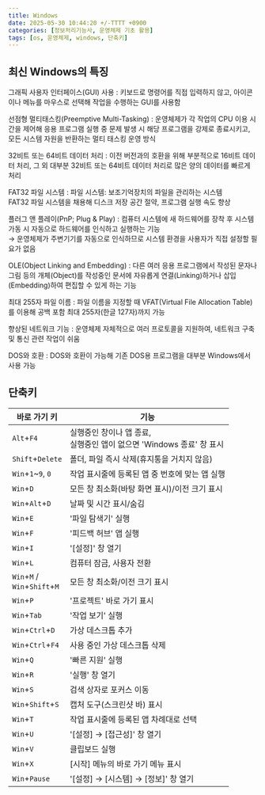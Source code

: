 ```yaml
---
title: Windows
date: 2025-05-30 10:44:20 +/-TTTT +0900
categories: [정보처리기능사, 운영체제 기초 활용]
tags: [os, 운영체제, windows, 단축키]
---
```


## 최신 Windows의 특징
그래픽 사용자 인터페이스(GUI) 사용
: 키보드로 명령어를 직접 입력하지 않고, 아이콘이나 메뉴를 마우스로 선택해 작업을 수행하는 GUI를 사용함

선점형 멀티태스킹(Preemptive Multi-Tasking)
: 운영체제가 각 작업의 CPU 이용 시간을 제어해 응용 프로그램 실행 중 문제 발생 시 해당 프로그램을 강제로 종료시키고, 모든 시스템 자원을 반환하는 멀티 태스킹 운영 방식

32비트 또는 64비트 데이터 처리
: 이전 버전과의 호환을 위해 부분적으로 16비트 데이터 처리, 그 외 대부분 32비트 또는 64비트 데이터 처리로 많은 양의 데이터를 빠르게 처리

FAT32 파일 시스템
: 파일 시스템: 보조기억장치의 파일을 관리하는 시스템 <br>FAT32 파일 시스템을 채용해 디스크 저장 공간 절약, 프로그램 실행 속도 향상

플러그 앤 플레이(PnP; Plug & Play)
: 컴퓨터 시스템에 새 하드웨어를 장착 후 시스템 가동 시 자동으로 하드웨어를 인식하고 실행하는 기능 <br>→ 운영체제가 주변기기를 자동으로 인식하므로 시스템 환경을 사용자가 직접 설정할 필요가 없음

OLE(Object Linking and Embedding)
: 다른 여러 응용 프로그램에서 작성된 문자나 그림 등의 개체(Object)를 작성중인 문서에 자유롭게 연결(Linking)하거나 삽입(Embedding)하여 편집할 수 있게 하는 기능

최대 255자 파일 이름
: 파일 이름을 지정할 때 VFAT(Virtual File Allocation Table)를 이용해 공백 포함 최대 255자(한글 127자)까지 가능

향상된 네트워크 기능
: 운영체제 자체적으로 여러 프로토콜을 지원하여, 네트워크 구축 및 통신 관련 작업이 쉬움

DOS와 호환
: DOS와 호환이 가능해 기존 DOS용 프로그램을 대부분 Windows에서 사용 가능

## 단축키

|바로 가기 키|기능|
|---|---|
|`Alt`+`F4`|실행중인 창이나 앱 종료, <br>실행중인 앱이 없으면 'Windows 종료' 창 표시|
|`Shift`+`Delete`|폴더, 파일 즉시 삭제(휴지통을 거치지 않음)|
|`Win`+`1`~`9`, `0`|작업 표시줄에 등록된 앱 중 번호에 맞는 앱 실행|
|`Win`+`D`|모든 창 최소화(바탕 화면 표시)/이전 크기 표시|
|`Win`+`Alt`+`D`|날짜 및 시간 표시/숨김|
|`Win`+`E`|'파일 탐색기' 실행|
|`Win`+`F`|'피드백 허브' 앱 실행|
|`Win`+`I`|'[설정]' 창 열기|
|`Win`+`L`|컴퓨터 잠금, 사용자 전환|
|`Win`+`M` /<br>`Win`+`Shift`+`M`|모든 창 최소화/이전 크기 표시|
|`Win`+`P`|'프로젝트' 바로 가기 표시|
|`Win`+`Tab`|'작업 보기' 실행|
|`Win`+`Ctrl`+`D`|가상 데스크톱 추가|
|`Win`+`Ctrl`+`F4`|사용 중인 가상 데스크톱 삭제|
|`Win`+`Q`|'빠른 지원' 실행|
|`Win`+`R`|'실행' 창 열기|
|`Win`+`S`|검색 상자로 포커스 이동|
|`Win`+`Shift`+`S`|캡처 도구(스크린샷 바) 표시|
|`Win`+`T`|작업 표시줄에 등록된 앱 차례대로 선택|
|`Win`+`U`|'[설정] → [접근성]' 창 열기|
|`Win`+`V`|클립보드 실행|
|`Win`+`X`|[시작] 메뉴의 바로 가기 메뉴 표시|
|`Win`+`Pause`|'[설정] → [시스템] → [정보]' 창 열기|
